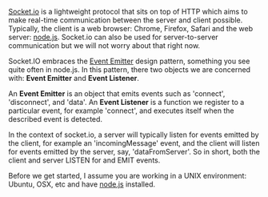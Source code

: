 [Socket.io](http://socket.io) is a lightweight protocol that sits on top of
HTTP which aims to make real-time communication between the server and client 
possible. Typically, the client is a web browser: Chrome, Firefox,
Safari and the web server: [node.js](http://nodejs.org). 
Socket.io can also be used for server-to-server communication but we will
not worry about that right now.


Socket.IO embraces the [Event Emitter](http://sample.com) design pattern, something you 
see quite often in node.js. In this pattern, there two objects we are concerned with:
**Event Emitter** and **Event Listener**.

An **Event Emitter** is an object that emits events such as 'connect', 'disconnect', and 'data'.
An **Event Listener** is a function we register to a particular event, for example
'connect', and executes itself when the described event is detected. 

In the context of socket.io, a server will typically listen for events emitted by the client,
for example an 'incomingMessage' event, and the client will listen for events emitted by the server,
say, 'dataFromServer'. So in short, both the client and server LISTEN for and EMIT events. 






Before we get started, I assume you are working in a UNIX environment: 
Ubuntu, OSX, etc and have [node.js](http://nodejs.org) installed.


